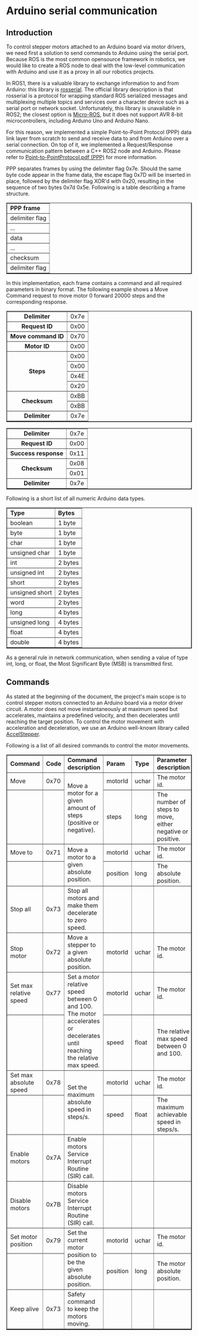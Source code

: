 # Arduino serial communication

## Introduction

To control stepper motors attached to an Arduino board via motor drivers, we need first a solution to send commands to Arduino using the serial port. Because ROS is the most common opensource framework in robotics, we would like to create a ROS node to deal with the low-level communication with Arduino and use it as a proxy in all our robotics projects.

In ROS1, there is a valuable library to exchange information to and from Arduino: this library is [rosserial](http://wiki.ros.org/rosserial). The official library description is that rosserial is a protocol for wrapping standard ROS serialized messages and multiplexing multiple topics and services over a character device such as a serial port or network socket. Unfortunately, this library is unavailable in ROS2; the closest option is [Micro-ROS](https://micro.ros.org/docs/overview/features/), but it does not support AVR 8-bit microcontrollers, including Arduino Uno and Arduino Nano.

For this reason, we implemented a simple Point-to-Point Protocol (PPP) data link layer from scratch to send and receive data to and from Arduino over a serial connection. On top of it, we implemented a Request/Response communication pattern between a C++ ROS2 node and Arduino. Please refer to [Point-to-PointProtocol.pdf (PPP)](<./lectures/Point-to-Point%20Protocol%20(PPP).pdf>) for more information.

PPP separates frames by using the delimiter flag 0x7e. Should the same byte code appear in the frame data, the escape flag 0x7D will be inserted in place, followed by the delimiter flag XOR'd with 0x20, resulting in the sequence of two bytes 0x7d 0x5e. Following is a table describing a frame structure.

<table align="center" border="2px">
  <tr><td><b>PPP frame</b></td></tr>
  <tr><td>delimiter flag</td></tr>
  <tr><td>...</td></tr>
  <tr><td>data</td></tr>
  <tr><td>...</td></tr>
  <tr><td>checksum</td></tr>
  <tr><td>delimiter flag</td></tr>
</table>

In this implementation, each frame contains a command and all required parameters in binary format. The following example shows a Move Command request to move motor 0 forward 20000 steps and the corresponding response.

<table align="center" border="2px">
  <tr>
    <td align="center"><b>Delimiter</b></td>
    <td align="center">0x7e</td>
  </tr>
  <tr>
    <td align="center"><b>Request ID</b></td>
    <td align="center">0x00</td>
  </tr>
 <tr>
    <td align="center"><b>Move command ID</b></td>
    <td align="center">0x70</td>
  </tr>
  <tr>
    <td align="center"><b>Motor ID</b></td>
    <td align="center">0x00</td>
  </tr>
  <tr>
    <td align="center" rowspan="4"><b>Steps</b></td>
    <td align="center">0x00</td>
  </tr>
  <tr>
    <td align="center">0x00</td>
  </tr>
  <tr>
    <td align="center">0x4E</td>
  </tr>
  <tr>
    <td align="center">0x20</td>
  </tr>
  <tr>
    <td align="center" rowspan="2"><b>Checksum</b></td>
    <td align="center">0xBB</td>
  </tr>
  <tr>
    <td align="center">0xBB</td>
  </tr>
  <tr>
    <td align="center"><b>Delimiter</b></td>
    <td align="center">0x7e</td>
  </tr>
</table>

<table align="center" border="2px">
  <tr>
    <td align="center"><b>Delimiter</b></td>
    <td align="center">0x7e</td>
  </tr>
  <tr>
    <td align="center"><b>Request ID</b></td>
    <td align="center">0x00</td>
  </tr>
  <tr>
    <td align="center"><b>Success response</b></td>
    <td align="center">0x11</td>
  </tr>
  <tr>
    <td align="center" rowspan="2"><b>Checksum</b></td>
    <td align="center">0x08</td>
  </tr>
  <tr>
    <td align="center">0x01</td>
  </tr>
  <tr>
    <td align="center"><b>Delimiter</b></td>
    <td align="center">0x7e</td>
  </tr>
</table>

Following is a short list of all numeric Arduino data types.

<table align="center" border="2px">
  <tr><td><b>Type</b></td><td><b>Bytes</b></td></tr>
  <tr><td>boolean</td><td>1 byte</td></tr>
  <tr><td>byte</td><td>1 byte</td></tr>
  <tr><td>char</td><td>1 byte</td></tr>
  <tr><td>unsigned char</td><td>1 byte</td></tr>
  <tr><td>int</td><td>2 bytes</td></tr>
  <tr><td>unsigned int</td><td>2 bytes</td></tr>
  <tr><td>short</td><td>2 bytes</td></tr>
  <tr><td>unsigned short</td><td>2 bytes</td></tr>
  <tr><td>word</td><td>2 bytes</td></tr>
  <tr><td>long</td><td>4 bytes</td></tr>
  <tr><td>unsigned long</td><td>4 bytes</td></tr>
  <tr><td>float</td><td>4 bytes</td></tr>
  <tr><td>double</td><td>4 bytes</td></tr>
</table>

As a general rule in network communication, when sending a value of type int, long, or float, the Most Significant Byte (MSB) is transmitted first.

## Commands

As stated at the beginning of the document, the project's main scope is to control stepper motors connected to an Arduino board via a motor driver circuit. A motor does not move instantaneously at maximum speed but accelerates, maintains a predefined velocity, and then decelerates until reaching the target position. To control the motor movement with acceleration and deceleration, we use an Arduino well-known library called [AccelStepper](https://www.airspayce.com/mikem/arduino/AccelStepper/).

Following is a list of all desired commands to control the motor movements.

<table align="center" border="2px">
    <tr>
        <td><b>Command<b></td>
        <td><b>Code<b></td>
        <td><b>Command description<b></td>
        <td><b>Param<b></td>
        <td><b>Type<b></td>
        <td><b>Parameter description</b></td>
    </tr>
    <tr>
        <td>Move<b></td>
        <td>0x70</td>
        <td rowspan="2">Move a motor for a given amount of steps (positive or negative).</td>
        <td>motorId</td>
        <td>uchar</td>
        <td>The motor id.</td>
    </tr>
    <tr>
        <td></td>
        <td></td>
        <td>steps</td>
        <td>long</td>
        <td>The number of steps to move, either negative or positive.</td>
    </tr>
    <tr>
        <td>Move to<b></td>
        <td>0x71</td>
        <td rowspan="2">Move a motor to a given absolute position.</td>
        <td>motorId</td>
        <td>uchar</td>
        <td>The motor id.</td>
    </tr>
    <tr>
        <td></td>
        <td></td>
        <td>position</td>
        <td>long</td>
        <td>The absolute position.</td>
    </tr>
    <tr>
        <td>Stop all<b></td>
        <td>0x73</td>
        <td >Stop all motors and make them decelerate to zero speed.</td>
        <td></td>
        <td></td>
        <td></td>
    </tr>
    <tr>
        <td>Stop motor<b></td>
        <td>0x72</td>
        <td>Move a stepper to a given absolute position.</td>
        <td>motorId</td>
        <td>uchar</td>
        <td>The motor id.</td>
    </tr>
    <tr>
        <td>Set max relative speed<b></td>
        <td>0x77</td>
        <td rowspan="2">Set a motor relative speed between 0 and 100.<br/>The motor accelerates or decelerates until reaching the relative max speed.</td>
        <td>motorId</td>
        <td>uchar</td>
        <td>The motor id.</td>
    </tr>
    <tr>
        <td></td>
        <td></td>
        <td>speed</td>
        <td>float</td>
        <td>The relative max speed between 0 and 100.</td>
    </tr>
    <tr>
        <td>Set max absolute speed<b></td>
        <td>0x78</td>
        <td rowspan="2">Set the maximum absolute speed in steps/s.</td>
        <td>motorId</td>
        <td>uchar</td>
        <td>The motor id.</td>
    </tr>
    <tr>
        <td></td>
        <td></td>
        <td>speed</td>
        <td>float</td>
        <td>The maximum achievable speed in steps/s.</td>
    </tr>
    <tr>
        <td>Enable motors<b></td>
        <td>0x7A</td>
        <td>Enable motors Service Interrupt Routine (SIR) call.</td>
        <td></td>
        <td></td>
        <td></td>
    </tr>
    <tr>
        <td>Disable motors<b></td>
        <td>0x7B</td>
        <td>Disable motors Service Interrupt Routine (SIR) call.</td>
        <td></td>
        <td></td>
        <td></td>
    </tr>
    <tr>
        <td>Set motor position<b></td>
        <td>0x79</td>
        <td rowspan="2">Set the current motor position to be the given absolute position.</td>
        <td>motorId</td>
        <td>uchar</td>
        <td>The motor id.</td>
    </tr>
    <tr>
        <td></td>
        <td></td>
        <td>position</td>
        <td>long</td>
        <td>The motor absolute position.</td>
    </tr>
    <tr>
        <td>Keep alive<b></td>
        <td>0x73</td>
        <td >Safety command to keep the motors moving.</td>
        <td></td>
        <td></td>
        <td></td>
    </tr>
</table>
